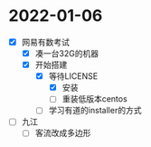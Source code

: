 # 2022-01-06
 - [x] 网易有数考试
   - [x] 凑一台32G的机器
   - [x] 开始搭建
     - [x] 等待LICENSE
       - [x] 安装
       - [ ] 重装低版本centos
     - [ ] 学习有道的installer的方式
 - [ ] 九江
   - [ ] 客流改成多边形